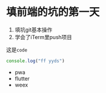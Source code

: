 # 填前端的坑的第一天

 1. 填坑git基本操作
 2. 学会了iTerm里push项目

这是`code`


 ```javascript
console.log("ff yyds")
 ```

* pwa
* flutter
* weex


